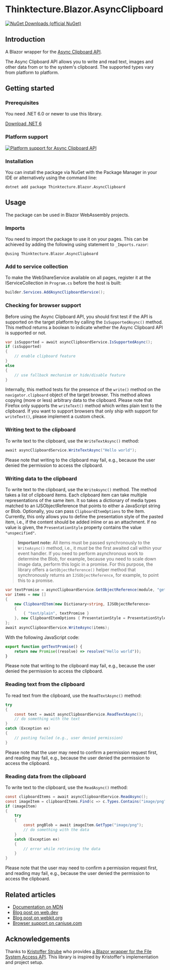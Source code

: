 # Thinktecture.Blazor.AsyncClipboard

[![NuGet Downloads (official NuGet)](https://img.shields.io/nuget/dt/Thinktecture.Blazor.AsyncClipboard?label=NuGet%20Downloads)](https://www.nuget.org/packages/Thinktecture.Blazor.AsyncClipboard/)

## Introduction

A Blazor wrapper for the [Async Clipboard API](https://www.w3.org/TR/clipboard-apis/).

The Async Clipboard API allows you to write and read text, images and other data from or to the system's clipboard.
The supported types vary from platform to platform.

## Getting started

### Prerequisites

You need .NET 6.0 or newer to use this library.

[Download .NET 6](https://dotnet.microsoft.com/download/dotnet/6.0)

### Platform support

[![Platform support for Async Clipboard API](https://caniuse.bitsofco.de/image/async-clipboard.png)](https://caniuse.com/async-clipboard)

### Installation

You can install the package via NuGet with the Package Manager in your IDE or alternatively using the command line:

```
dotnet add package Thinktecture.Blazor.AsyncClipboard
```

## Usage

The package can be used in Blazor WebAssembly projects.

### Imports

You need to import the package to use it on your pages. This can be achieved by adding the following using statement to `_Imports.razor`:

```
@using Thinktecture.Blazor.AsyncClipboard
```

### Add to service collection

To make the WebShareService available on all pages, register it at the IServiceCollection in `Program.cs` before the host is built:

```csharp
builder.Services.AddAsyncClipboardService();
```

### Checking for browser support

Before using the Async Clipboard API, you should first test if the API is supported on the target platform by calling the `IsSupportedAsync()` method.
This method returns a boolean to indicate whether the Async Clipboard API is supported or not.

```csharp
var isSupported = await asyncClipboardService.IsSupportedAsync();
if (isSupported)
{
    // enable clipboard feature
}
else
{
    // use fallback mechanism or hide/disable feature
}
```

Internally, this method tests for the presence of the `write()` method on the `navigator.clipboard` object of the target browser.
This method allows copying (more or less) arbitrary data to the clipboard. 
Please note that Firefox only supports the `writeText()` method which writes plain text to the clipboard.
If you want to support browsers that only ship with support for `writeText()`, please implement a custom check.

### Writing text to the clipboard

To write text to the clipboard, use the `WriteTextAsync()` method:

```csharp
await asyncClipboardService.WriteTextAsync("Hello world");
```

Please note that writing to the clipboard may fail, e.g., because the user denied the permission to access the clipboard.

### Writing data to the clipboard

To write text to the clipboard, use the `WriteAsync()` method.
The method takes a list of clipboard items.
Each clipboard item can take multiple representations of the same item.
It so takes a dictionary of media types matched to an IJSObjectReference that points to either a JavaScript string or Blob.
Optionally, you can pass `ClipboardItemOptions` to the item.
Currently, this only allows you to define the presentation style of the pasted item, i.e., if the content should be added inline or as an attachment.
If no value is given, the `PresentationStyle` property contains the value `"unspecified"`.

> **Important note:** All items must be passed synchronously to the `WriteAsync()` method, i.e., it _must_ be the first awaited call within your event handler.
> If you need to perform asynchronous work to determine the Blob, for example, because you need to scale down image data, perform this logic in a promise.
> For this purpose, the library offers a `GetObjectReference()` helper method that synchronously returns an `IJSObjectReference`, for example, to point this to a promise.

```csharp
var textPromise = asyncClipboardService.GetObjectReference(module, "getTextPromise");
var items = new []
{
    new ClipboardItem(new Dictionary<string, IJSObjectReference>
    {
        { "text/plain", textPromise }
    }, new ClipboardItemOptions { PresentationStyle = PresentationStyle.Inline })
};
await asyncClipboardService.WriteAsync(items);
```

With the following JavaScript code:

```js
export function getTextPromise() {
    return new Promise((resolve) => resolve("Hello world"));
}
```

Please note that writing to the clipboard may fail, e.g., because the user denied the permission to access the clipboard.

### Reading text from the clipboard

To read text from the clipboard, use the `ReadTextAsync()` method:

```csharp
try
{
    const text = await asyncClipboardService.ReadTextAsync();
    // do something with the text
}
catch (Exception ex)
{
    // pasting failed (e.g., user denied permission)
}
```

Please note that the user may need to confirm a permission request first, and reading may fail, e.g., because the user denied the permission to access the clipboard.

### Reading data from the clipboard

To write text to the clipboard, use the `ReadAsync()` method:

```csharp
const clipboardItems = await asyncClipboardService.ReadAsync();
const imageItem = clipboardItems.Find(c => c.Types.Contains("image/png"));
if (imageItem)
{
    try
    {
        const pngBlob = await imageItem.GetType("image/png");
        // do something with the data
    }
    catch (Exception ex)
    {
        // error while retrieving the data
    }
}
```

Please note that the user may need to confirm a permission request first, and reading may fail, e.g., because the user denied the permission to access the clipboard.

## Related articles

- [Documentation on MDN](https://developer.mozilla.org/en-US/docs/Web/API/Clipboard)
- [Blog post on web.dev](https://web.dev/async-clipboard/)
- [Blog post on webkit.org](https://webkit.org/blog/10855/async-clipboard-api/)
- [Browser support on caniuse.com](https://caniuse.com/async-clipboard)

## Acknowledgements

Thanks to [Kristoffer Strube](https://twitter.com/kstrubeg) who provides [a Blazor wrapper for the File System Access API](https://github.com/KristofferStrube/Blazor.FileSystemAccess).
This library is inspired by Kristoffer's implementation and project setup.
